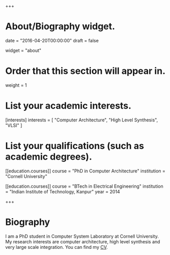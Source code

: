 +++
# About/Biography widget.

date = "2016-04-20T00:00:00"
draft = false

widget = "about"

# Order that this section will appear in.
weight = 1

# List your academic interests.
[interests]
  interests = [
    "Computer Architecture",
    "High Level Synthesis",
    "VLSI"
  ]

# List your qualifications (such as academic degrees).
[[education.courses]]
  course = "PhD in Computer Architecture"
  institution = "Cornell University"
   

[[education.courses]]
  course = "BTech in Electrical Engineering"
  institution = "Indian Institute of Technology, Kanpur"
  year = 2014
 
+++

# Biography

I am a PhD student in Computer System Laboratory at Cornell University. My research interests are computer architecture, high level synthesis and very large scale integration. You can find my [CV](home/CV.pdf).

